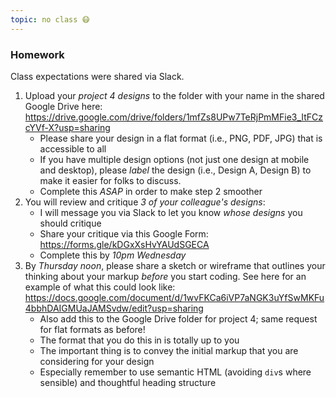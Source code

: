 ```yaml
---
topic: no class 😷
---
```


### Homework

Class expectations were shared via Slack.

1. Upload your *project 4 designs* to the folder with your name in the shared Google Drive here: https://drive.google.com/drive/folders/1mfZs8UPw7TeRjPmMFie3_ItFCzcYVf-X?usp=sharing
    - Please share your design in a flat format (i.e., PNG, PDF, JPG) that is accessible to all
    - If you have multiple design options (not just one design at mobile and desktop), please *label* the design (i.e., Design A, Design B) to make it easier for folks to discuss.
    - Complete this *ASAP* in order to make step 2 smoother
2. You will review and critique *3 of your colleague's designs*:
    - I will message you via Slack to let you know _whose designs_ you should critique
    - Share your critique via this Google Form: https://forms.gle/kDGxXsHvYAUdSGECA
    - Complete this by *10pm Wednesday*
3. By *Thursday noon*, please share a sketch or wireframe that outlines your thinking about your markup _before_ you start coding. See here for an example of what this could look like: https://docs.google.com/document/d/1wvFKCa6iVP7aNGK3uYfSwMKFu4bbhDAIGMUaJAMSvdw/edit?usp=sharing
    - Also add this to the Google Drive folder for project 4; same request for flat formats as before!
    - The format that you do this in is totally up to you
    - The important thing is to convey the initial markup that you are considering for your design
    - Especially remember to use semantic HTML (avoiding `div`s where sensible) and thoughtful heading structure
